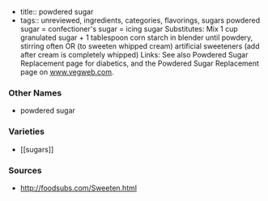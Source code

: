 - title:: powdered sugar
- tags:: unreviewed, ingredients, categories, flavorings, sugars
powdered sugar = confectioner's sugar = icing sugar Substitutes: Mix 1 cup granulated sugar + 1 tablespoon corn starch in blender until powdery, stirring often OR (to sweeten whipped cream) artificial sweeteners (add after cream is completely whipped) Links: See also Powdered Sugar Replacement page for diabetics, and the Powdered Sugar Replacement page on www.vegweb.com.

### Other Names

* powdered sugar

### Varieties

* [[sugars]]

### Sources
* http://foodsubs.com/Sweeten.html
